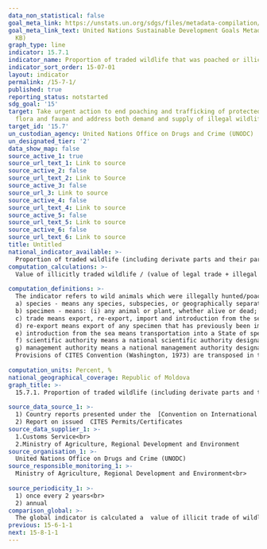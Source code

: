 ```yaml
---
data_non_statistical: false
goal_meta_link: https://unstats.un.org/sdgs/files/metadata-compilation/Metadata-Goal-15.pdf
goal_meta_link_text: United Nations Sustainable Development Goals Metadata (PDF 210
  KB)
graph_type: line
indicator: 15.7.1
indicator_name: Proportion of traded wildlife that was poached or illicitly trafficked
indicator_sort_order: 15-07-01
layout: indicator
permalink: /15-7-1/
published: true
reporting_status: notstarted
sdg_goal: '15'
target: Take urgent action to end poaching and trafficking of protected species of
  flora and fauna and address both demand and supply of illegal wildlife products
target_id: '15.7'
un_custodian_agency: United Nations Office on Drugs and Crime (UNODC)
un_designated_tier: '2'
data_show_map: false
source_active_1: true
source_url_text_1: Link to source
source_active_2: false
source_url_text_2: Link to Source
source_active_3: false
source_url_3: Link to source
source_active_4: false
source_url_text_4: Link to source
source_active_5: false
source_url_text_5: Link to source
source_active_6: false
source_url_text_6: Link to source
title: Untitled
national_indicator_available: >-
  Proportion of traded wildlife (including derivate parts and their parts) that was poached or illicitly trafficked via smuggling
computation_calculations: >-
  Value of illicitly traded wildlife / (value of legal trade + illegal trade) <br> 
  
computation_definitions: >-
  The indicator refers to wild animals which were illegally hunted/poached and trafficked through smuggling. The indicator is under the scope of the Convention on International Trade in Endangered Species of Wild Fauna and Flora (in force for the Republic of Moldova since 27.06.2001), which uses the following terms:<br> 
  a) species - means any species, subspecies, or geographically separate population thereof;<br> 
  b) specimen - means: (i) any animal or plant, whether alive or dead;  (ii) in the case of an animal: for species included in Appendices I and II, any readily recognizable part or derivative thereof; and for species included in Appendix III, any readily recognizable part or derivative thereof specified in Appendix III in relation to the species; and (iii) in the case of a plant: for species included in Appendix I, any readily recognizable part or derivative thereof; and for species included in Appendices II and III, any readily recognizable part or derivative thereof specified in Appendices II and III in relation to the species;<br> 
  c) trade means export, re-export, import and introduction from the sea;<br> 
  d) re-export means export of any specimen that has previously been imported; <br> 
  e) introduction from the sea means transportation into a State of specimens of any species which were taken in the marine environment not under the jurisdiction of any State; <br> 
  f) scientific authority means a national scientific authority designated in accordance with Article IX; <br> 
  g) management authority means a national management authority designated in accordance with Article IX;<br> 
  Provisions of CITES Convention (Washington, 1973) are transposed in the national policy of the Republic of Moldova, as follows - Law on Vegetal Kingdom No. 239/2007;<br> 
  
computation_units: Percent, %
national_geographical_coverage: Republic of Moldova
graph_title: >-
  15.7.1. Proportion of traded wildlife (including derivate parts and their parts) that was poached or illicitly trafficked via smuggling <br> 
  
source_data_source_1: >-
  1) Country reports presented under the  [Convention on International Trade in Endangered Species of Wild Fauna and Flora](https://www.cites.org/eng/cms/index.php/component/cp/country/MD/national-reports)<br> 
  2) Report on issued  CITES Permits/Certificates 
source_data_supplier_1: >-
  1.Customs Service<br> 
  2.Ministry of Agriculture, Regional Development and Environment
source_organisation_1: >-
  United Nations Office on Drugs and Crime (UNODC)
source_responsible_monitoring_1: >-
  Ministry of Agriculture, Regional Development and Environment<br> 
  
source_periodicity_1: >-
  1) once every 2 years<br> 
  2) annual
comparison_global: >-
  The global indicator is calculated a  value of illicit trade of wildlife / (value of illegal trade  + legal trade), while the national indicator is calculated as a proportion of the illegal cases that were detected/counteracted in relation to provided CITIES permits 
previous: 15-6-1-1
next: 15-8-1-1
---
```

